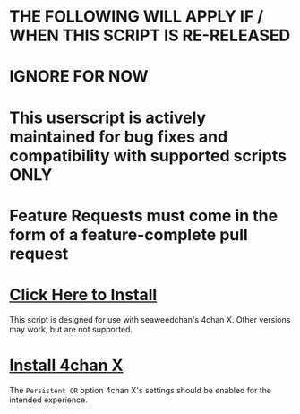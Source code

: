 # THE FOLLOWING WILL APPLY IF / WHEN THIS SCRIPT IS RE-RELEASED
# IGNORE FOR NOW

# This userscript is actively maintained for bug fixes and compatibility with supported scripts ONLY
# Feature Requests must come in the form of a feature-complete pull request

# [Click Here to Install](https://github.com/zixaphir/4chan-Style-Script/raw/stable/4chanSS.user.js)

This script is designed for use with seaweedchan's 4chan X. Other versions may work, but are not supported.
# [Install 4chan X](https://seaweedchan.github.io/4chan-x)

The `Persistent QR` option 4chan X's settings should be enabled for the intended experience.
